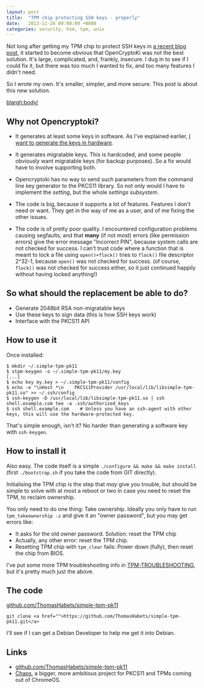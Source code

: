 ```yaml
---
layout: post
title:  "TPM chip protecting SSH keys - properly"
date:   2013-11-26 00:00:00 +0000
categories: security, hsm, tpm, unix
---
```


Not long after getting my TPM chip to protect SSH keys in [a recent
blog post][prev], it started to become obvious that OpenCryptoKi was
not the best solution. It's large, complicated, and, frankly,
insecure. I dug in to see if I could fix it, but there was too much I
wanted to fix, and too many features I didn't need.

So I wrote my own. It's smaller, simpler, and more secure. This post
is about this new solution.

[prev]: /2013/11/TPM-chip-protecting-SSH-keys.html

<blargh:body/>

## Why not Opencryptoki?


* It generates at least some keys in software. As I've explained
  earlier, [I want to generate the keys in hardware][prev2].

[prev2]: /2013/11/Should-I-generate-my-keys-in-software-or-hardware.html

* It generates migratable keys. This is hardcoded, and some people
  obviously want migratable keys (for backup purposes). So a fix would
  have to involve supporting both.

* Opencryptoki has no way to send such parameters from the command
  line key generator to the PKCS11 library. So not only would I have
  to implement the *setting*, but the whole *settings subsystem*.

* The code is big, because it supports a lot of features. Features I
  don't need or want. They get in the way of me as a user, and of me
  fixing the other issues.

* The code is of pretty poor quality. I encountered configuration
  problems causing segfaults, and that **many** (if not most) errors
  (like permission errors) give the error message "Incorrect PIN",
  because system calls are not checked for success.  I can't trust
  code where a function that is meant to lock a file using
  `open()+flock()` tries to `flock()` file descriptor 2^32-1, because
  `open()` was not checked for success.  (of course, `flock()` was not
  checked for success either, so it just continued happily without
  having locked anything!)

## So what should the replacement be able to do?

* Generate 2048bit RSA non-migratable keys
* Use these keys to sign data (this is how SSH keys work)
* Interface with the PKCS11 API

## How to use it

Once installed:

```
$ mkdir ~/.simple-tpm-pk11
$ stpm-keygen -o ~/.simple-tpm-pk11/my.key
[...]
$ echo key my.key > ~/.simple-tpm-pk11/config
$ echo -e "\nHost *\n    PKCS11Provider /usr/local/lib/libsimple-tpm-pk11.so" >> ~/.ssh/config
$ ssh-keygen -D /usr/local/lib/libsimple-tpm-pk11.so | ssh shell.example.com tee -a .ssh/authorized_keys
$ ssh shell.example.com    # Unless you have an ssh-agent with other keys, this will use the hardware-protected key.
```

That's simple enough, isn't it? No harder than generating a software
key with `ssh-keygen`.

## How to install it

Also easy. The code itself is a simple `./configure && make && make
install` (first `./bootstrap.sh` if you take the code from GIT
directly).

Initialising the TPM chip is the step that *may* give you
trouble, but should be simple to solve with at most a reboot or two in
case you need to reset the TPM, to reclaim ownership.

You only need to do one thing: Take ownership. Ideally you only have
to run `tpm_takeownership -z` and give it an "owner password", but you
may get errors like:

* It asks for the old owner password. Solution: reset the TPM chip
* Actually, any other error: reset the TPM chip.
* Resetting TPM chip with `tpm_clear` fails: Power down (fully), then reset the chip from BIOS.

I've put some more TPM troubleshooting info in
[TPM-TROUBLESHOOTING][tshoot], but it's pretty much just the above.

[tshoot]: https://github.com/ThomasHabets/simple-tpm-pk11/blob/master/TPM-TROUBLESHOOTING

## The code

[github.com/ThomasHabets/simple-tpm-pk11](https://github.com/ThomasHabets/simple-tpm-pk11)

```
git clone <a href="">https://github.com/ThomasHabets/simple-tpm-pk11.git</a>
```

I'll see if I can get a Debian Developer to help me get it into
Debian.

## Links

* [github.com/ThomasHabets/simple-tpm-pk11](https://github.com/ThomasHabets/simple-tpm-pk11)
* [Chaps](http://www.chromium.org/developers/design-documents/chaps-technical-design),
  a bigger, more ambitious project for PKCS11 and TPMs coming out of
  ChromeOS.
